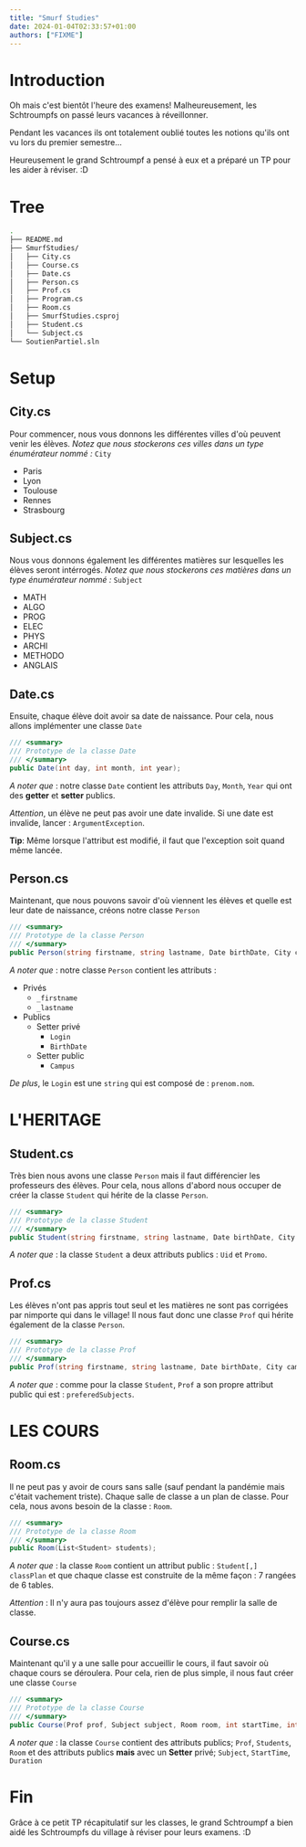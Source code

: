 ```yaml
---
title: "Smurf Studies"
date: 2024-01-04T02:33:57+01:00
authors: ["FIXME"]
---
```


# Introduction

Oh mais c'est bientôt l'heure des examens!
Malheureusement, les Schtroumpfs on passé leurs vacances à réveillonner.

Pendant les vacances ils ont totalement oublié toutes les notions qu'ils ont vu lors du premier semestre...

Heureusement le grand Schtroumpf a pensé à eux et a préparé un TP pour les aider à réviser. :D

# Tree

```bash
.
├── README.md
├── SmurfStudies/
│   ├── City.cs
│   ├── Course.cs
│   ├── Date.cs
│   ├── Person.cs
│   ├── Prof.cs
│   ├── Program.cs
│   ├── Room.cs
│   ├── SmurfStudies.csproj
│   ├── Student.cs
│   └── Subject.cs
└── SoutienPartiel.sln
```

# Setup

## City.cs

Pour commencer, nous vous donnons les différentes villes d'où peuvent venir les élèves.
*Notez que nous stockerons ces villes dans un type énumérateur nommé :* `City`

- Paris
- Lyon
- Toulouse
- Rennes
- Strasbourg

## Subject.cs
Nous vous donnons également les différentes matières sur lesquelles les élèves seront intérrogés.
*Notez que nous stockerons ces matières dans un type énumérateur nommé :* `Subject`

- MATH
- ALGO
- PROG
- ELEC
- PHYS
- ARCHI
- METHODO
- ANGLAIS

## Date.cs

Ensuite, chaque élève doit avoir sa date de naissance. Pour cela, nous allons implémenter une classe `Date`

```csharp
/// <summary>
/// Prototype de la classe Date 
/// </summary>
public Date(int day, int month, int year);
```

*A noter que* : notre classe `Date` contient les attributs `Day`, `Month`, `Year` qui ont des **getter** et **setter** publics.

*Attention*, un élève ne peut pas avoir une date invalide. Si une date est invalide, lancer : `ArgumentException`.

**Tip**: Même lorsque l'attribut est modifié, il faut que l'exception soit quand même lancée.


## Person.cs

Maintenant, que nous pouvons savoir d'où viennent les élèves et quelle est leur date de naissance, créons notre classe `Person`
```csharp
/// <summary>
/// Prototype de la classe Person 
/// </summary>
public Person(string firstname, string lastname, Date birthDate, City campus);
```

*A noter que* : notre classe `Person` contient les attributs :
- Privés
    - `_firstname`
    - `_lastname`
- Publics
    - Setter privé
        - `Login`
        - `BirthDate`
    - Setter public
        - `Campus`

*De plus*, le `Login` est une `string` qui est composé de : `prenom.nom`.

# L'HERITAGE

## Student.cs

Très bien nous avons une classe `Person` mais il faut différencier les professeurs des élèves. Pour cela, nous allons d'abord nous occuper de créer la classe `Student` qui hérite de la classe `Person`.

```csharp
/// <summary>
/// Prototype de la classe Student 
/// </summary>
public Student(string firstname, string lastname, Date birthDate, City campus, int uid, int promo);
```

*A noter que* : la classe `Student` a deux attributs publics : `Uid` et `Promo`.

## Prof.cs

Les élèves n'ont pas appris tout seul et les matières ne sont pas corrigées par nimporte qui dans le village!
Il nous faut donc une classe `Prof` qui hérite également de la classe `Person`.


```csharp
/// <summary>
/// Prototype de la classe Prof 
/// </summary>
public Prof(string firstname, string lastname, Date birthDate, City campus, List<Subject> subjects);
```

*A noter que* : comme pour la classe `Student`, `Prof` a son propre attribut public qui est : `preferedSubjects`.

# LES COURS

## Room.cs

Il ne peut pas y avoir de cours sans salle (sauf pendant la pandémie mais c'était vachement triste).
Chaque salle de classe a un plan de classe. Pour cela, nous avons besoin de la classe : `Room`.

```csharp
/// <summary>
/// Prototype de la classe Room 
/// </summary>
public Room(List<Student> students);
```

*A noter que* : la classe `Room` contient un attribut public : `Student[,] classPlan` et que chaque classe est construite de la même façon : 7 rangées de 6 tables.

*Attention* : Il n'y aura pas toujours assez d'élève pour remplir la salle de classe.

## Course.cs

Maintenant qu'il y a une salle pour accueillir le cours, il faut savoir où chaque cours se déroulera.
Pour cela, rien de plus simple, il nous faut créer une classe `Course`

```csharp
/// <summary>
/// Prototype de la classe Course 
/// </summary>
public Course(Prof prof, Subject subject, Room room, int startTime, int duration);
```

*A noter que* : la classe `Course` contient des attributs publics; `Prof`, `Students`, `Room` et des attributs publics **mais** avec un **Setter** privé; `Subject`, `StartTime`, `Duration`

# Fin

Grâce à ce petit TP récapitulatif sur les classes, le grand Schtroumpf a bien aidé les Schtroumpfs du village à réviser pour leurs examens. :D
